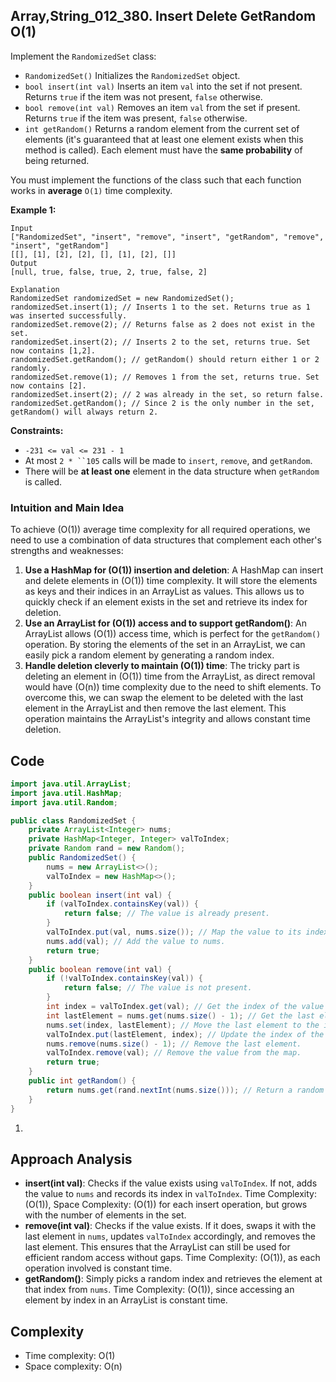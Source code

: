 ## Array,String_012_380. Insert Delete GetRandom O(1)

Implement the `RandomizedSet` class:

- `RandomizedSet()` Initializes the `RandomizedSet` object.
- `bool insert(int val)` Inserts an item `val` into the set if not present. Returns `true` if the item was not present, `false` otherwise.
- `bool remove(int val)` Removes an item `val` from the set if present. Returns `true` if the item was present, `false` otherwise.
- `int getRandom()` Returns a random element from the current set of elements (it's guaranteed that at least one element exists when this method is called). Each element must have the **same probability** of being returned.

You must implement the functions of the class such that each function works in **average** `O(1)` time complexity.

**Example 1:**

```
Input
["RandomizedSet", "insert", "remove", "insert", "getRandom", "remove", "insert", "getRandom"]
[[], [1], [2], [2], [], [1], [2], []]
Output
[null, true, false, true, 2, true, false, 2]

Explanation
RandomizedSet randomizedSet = new RandomizedSet();
randomizedSet.insert(1); // Inserts 1 to the set. Returns true as 1 was inserted successfully.
randomizedSet.remove(2); // Returns false as 2 does not exist in the set.
randomizedSet.insert(2); // Inserts 2 to the set, returns true. Set now contains [1,2].
randomizedSet.getRandom(); // getRandom() should return either 1 or 2 randomly.
randomizedSet.remove(1); // Removes 1 from the set, returns true. Set now contains [2].
randomizedSet.insert(2); // 2 was already in the set, so return false.
randomizedSet.getRandom(); // Since 2 is the only number in the set, getRandom() will always return 2.
```

**Constraints:**

- `-231 <= val <= 231 - 1`
- At most `2 * ``105` calls will be made to `insert`, `remove`, and `getRandom`.
- There will be **at least one** element in the data structure when `getRandom` is called.

### Intuition and Main Idea

To achieve (O(1)) average time complexity for all required operations, we need to use a combination of data structures that complement each other's strengths and weaknesses:

1. **Use a HashMap for (O(1)) insertion and deletion**: A HashMap can insert and delete elements in (O(1)) time complexity. It will store the elements as keys and their indices in an ArrayList as values. This allows us to quickly check if an element exists in the set and retrieve its index for deletion.
2. **Use an ArrayList for (O(1)) access and to support getRandom()**: An ArrayList allows (O(1)) access time, which is perfect for the `getRandom()` operation. By storing the elements of the set in an ArrayList, we can easily pick a random element by generating a random index.
3. **Handle deletion cleverly to maintain (O(1)) time**: The tricky part is deleting an element in (O(1)) time from the ArrayList, as direct removal would have (O(n)) time complexity due to the need to shift elements. To overcome this, we can swap the element to be deleted with the last element in the ArrayList and then remove the last element. This operation maintains the ArrayList's integrity and allows constant time deletion.

## Code

```java
import java.util.ArrayList;
import java.util.HashMap;
import java.util.Random;

public class RandomizedSet {
    private ArrayList<Integer> nums;
    private HashMap<Integer, Integer> valToIndex;
    private Random rand = new Random();
    public RandomizedSet() {
        nums = new ArrayList<>();
        valToIndex = new HashMap<>();
    }
    public boolean insert(int val) {
        if (valToIndex.containsKey(val)) {
            return false; // The value is already present.
        }
        valToIndex.put(val, nums.size()); // Map the value to its index in nums.
        nums.add(val); // Add the value to nums.
        return true;
    }
    public boolean remove(int val) {
        if (!valToIndex.containsKey(val)) {
            return false; // The value is not present.
        }
        int index = valToIndex.get(val); // Get the index of the value to be removed.
        int lastElement = nums.get(nums.size() - 1); // Get the last element in nums.
        nums.set(index, lastElement); // Move the last element to the index of the element to be removed.
        valToIndex.put(lastElement, index); // Update the index of the last element in the map.
        nums.remove(nums.size() - 1); // Remove the last element.
        valToIndex.remove(val); // Remove the value from the map.
        return true;
    }
    public int getRandom() {
        return nums.get(rand.nextInt(nums.size())); // Return a random element.
    }
}
```

1. 

## Approach Analysis

- **insert(int val)**: Checks if the value exists using `valToIndex`. If not, adds the value to `nums` and records its index in `valToIndex`. Time Complexity: (O(1)), Space Complexity: (O(1)) for each insert operation, but grows with the number of elements in the set.
- **remove(int val)**: Checks if the value exists. If it does, swaps it with the last element in `nums`, updates `valToIndex` accordingly, and removes the last element. This ensures that the ArrayList can still be used for efficient random access without gaps. Time Complexity: (O(1)), as each operation involved is constant time.
- **getRandom()**: Simply picks a random index and retrieves the element at that index from `nums`. Time Complexity: (O(1)), since accessing an element by index in an ArrayList is constant time.

## Complexity

- Time complexity:
  O(1)
- Space complexity:
  O(n)